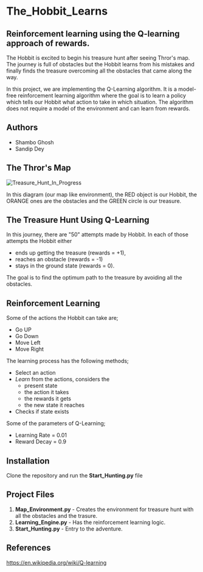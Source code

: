 # The_Hobbit_Learns
## Reinforcement learning using the Q-learning approach of rewards.

The Hobbit is excited to begin his treasure hunt after seeing Thror's map. The journey is full of obstacles but the Hobbit learns from his mistakes and finally finds the treasure overcoming all the obstacles that came along the way.

In this project, we are implementing the Q-Learning algorithm. It is a model-free reinforcement learning algorithm where the goal is to learn a policy which tells our Hobbit what action to take in which situation. The algorithm does not require a model of the environment and can learn from rewards.

## Authors
* Shambo Ghosh
* Sandip Dey

## The Thror's Map

![Treasure_Hunt_In_Progress](https://user-images.githubusercontent.com/35944630/57576577-53813000-7428-11e9-9973-9e3a1da330ed.png)


In this diagram (our map like environment), the RED object is our Hobbit, the ORANGE ones are the obstacles and the GREEN circle is our treasure.

## The Treasure Hunt Using Q-Learning 

In this journey, there are "50" attempts made by Hobbit. 
In each of those attempts the Hobbit either 
* ends up getting the treasure (rewards = +1), 
* reaches an obstacle (rewards = -1) 
* stays in the ground state (rewards = 0). 

The goal is to find the optimum path to the treasure by avoiding all the obstacles.

## Reinforcement Learning

Some of the actions the Hobbit can take are;

* Go UP
* Go Down
* Move Left
* Move Right

The learning process has the following methods; 

* Select an action
* *Learn* from the actions, considers the 
  * present state
  * the action it takes
  * the rewards it gets 
  * the new state it reaches
* Checks if state exists 


Some of the parameters of Q-Learning;

* Learning Rate = 0.01 
* Reward Decay = 0.9 

## Installation

Clone the repository and run the **Start_Hunting.py** file

## Project Files

1. **Map_Environment.py** - Creates the environment for treasure hunt with all the obstacles and the trasure.
2. **Learning_Engine.py** - Has the reinforcement learning logic.
3. **Start_Hunting.py** - Entry to the adventure.

## References

https://en.wikipedia.org/wiki/Q-learning
